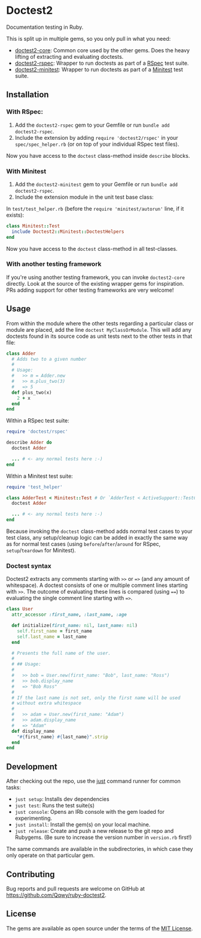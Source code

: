 # Doctest2

Documentation testing in Ruby.

This is split up in multiple gems, so you only pull in what you need:
- [doctest2-core](): Common core used by the other gems. Does the heavy lifting of extracting and evaluating doctests.
- [doctest2-rspec](): Wrapper to run doctests as part of a [RSpec]() test suite.
- [doctest2-minitest](): Wrapper to run doctests as part of a [Minitest]() test suite.

## Installation

### With RSpec:
1. Add the `doctest2-rspec` gem to your Gemfile or run `bundle add doctest2-rspec`.
2. Include the extension by adding `require 'doctest2/rspec'` in your `spec/spec_helper.rb` (or on top of your individual RSpec test files).

Now you have access to the `doctest` class-method inside `describe` blocks.


### With Minitest
1. Add the `doctest2-minitest` gem to your Gemfile or run `bundle add doctest2-rspec`.
2. Include the extension module in the unit test base class:

In `test/test_helper.rb` (before the `require 'minitest/autorun'` line, if it exists):

```ruby
class Minitest::Test
  include Doctest2::Minitest::DoctestHelpers
end
```

Now you have access to the `doctest` class-method in all test-classes.

### With another testing framework
If you're using another testing framework, you can invoke `doctest2-core` directly. Look at the source of the existing wrapper gems for inspiration. PRs adding support for other testing frameworks are very welcome!

## Usage

From within the module where the other tests regarding a particular class or module are placed, add the line `doctest MyClassOrModule`. This will add any doctests found in its source code as unit tests next to the other tests in that file:

```ruby
class Adder
  # Adds two to a given number
  #
  # Usage:
  #   >> m = Adder.new
  #   >> m.plus_two(3)
  #   => 5
  def plus_two(x)
    2 + x
  end
end
```

Within a RSpec test suite:
```ruby
require 'doctest/rspec'

describe Adder do
  doctest Adder

  ... # <- any normal tests here :-)
end
```

Within a Minitest test suite:
```ruby
require 'test_helper'

class AdderTest < Minitest::Test # Or `AdderTest < ActiveSupport::TestCase` in a Rails project
  doctest Adder

  ... # <- any normal tests here :-)
end
```

Because invoking the `doctest` class-method adds normal test cases to your test class,
any setup/cleanup logic can be added in exactly the same way as for normal test cases (using `before`/`after`/`around` for RSpec, `setup`/`teardown` for Minitest).

### Doctest syntax

Doctest2 extracts any comments starting with `>>` or `=>` (and any amount of whitespace).
A doctest consists of one or multiple comment lines starting with `>>`.
The outcome of evaluating these lines is compared (using `==`) to evaluating the single comment line starting with `=>`.

```ruby
class User
  attr_accessor :first_name, :last_name, :age

  def initialize(first_name: nil, last_name: nil)
    self.first_name = first_name
    self.last_name = last_name
  end

  # Presents the full name of the user.
  #
  # ## Usage:
  #
  #   >> bob = User.new(first_name: "Bob", last_name: "Ross")
  #   >> bob.display_name
  #   => "Bob Ross"
  #
  # If the last name is not set, only the first name will be used
  # without extra whitespace
  #
  #   >> adam = User.new(first_name: "Adam")
  #   >> adam.display_name
  #   => "Adam"
  def display_name
    "#{first_name} #{last_name}".strip
  end
end
```


## Development

After checking out the repo, use the [just](https://github.com/casey/just) command runner for common tasks:

- `just setup`: Installs dev dependencies
- `just test`: Runs the test suite(s)
- `just console`: Opens an IRb console with the gem loaded for experimenting.
- `just install`: Install the gem(s) on your local machine.
- `just release`: Create and push a new release to the git repo and Rubygems. (Be sure to increase the version number in `version.rb` first!)

The same commands are available in the subdirectories, in which case they only operate on that particular gem.

## Contributing

Bug reports and pull requests are welcome on GitHub at https://github.com/Qqwy/ruby-doctest2.

## License

The gems are available as open source under the terms of the [MIT License](https://opensource.org/licenses/MIT).
